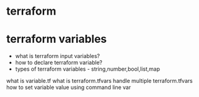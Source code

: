 # terraform

# terraform variables

- what is terraform input variables?
- how to declare terraform variable?
- types of terraform variables - string,number,bool,list,map

what is variable.tf
what is terraform.tfvars
handle multiple terraform.tfvars
how to set variable value using command line var
